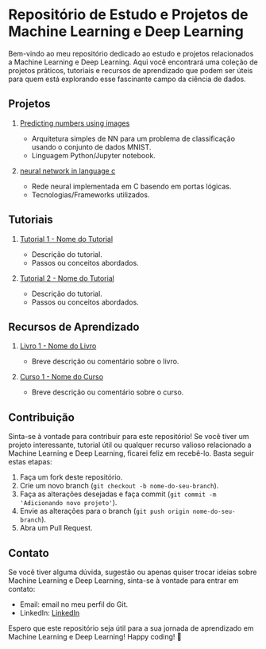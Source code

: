 # Repositório de Estudo e Projetos de Machine Learning e Deep Learning

Bem-vindo ao meu repositório dedicado ao estudo e projetos relacionados a Machine Learning e Deep Learning. Aqui você encontrará uma coleção de projetos práticos, tutoriais e recursos de aprendizado que podem ser úteis para quem está explorando esse fascinante campo da ciência de dados.

## Projetos

1. [Predicting numbers using images](https://github.com/RonielNunes/Predicting-numbers-using-images)
   - Arquitetura simples de NN para um problema de classificação usando o conjunto de dados MNIST.
   - Linguagem Python/Jupyter notebook.

2. [neural network in language c](https://github.com/RonielNunes/neural-network-in-language-c)
   - Rede neural implementada em C basendo em portas lógicas.
   - Tecnologias/Frameworks utilizados.

## Tutoriais

1. [Tutorial 1 - Nome do Tutorial](link_do_tutorial1)
   - Descrição do tutorial.
   - Passos ou conceitos abordados.

2. [Tutorial 2 - Nome do Tutorial](link_do_tutorial2)
   - Descrição do tutorial.
   - Passos ou conceitos abordados.

## Recursos de Aprendizado

1. [Livro 1 - Nome do Livro](link_do_livro1)
   - Breve descrição ou comentário sobre o livro.

2. [Curso 1 - Nome do Curso](link_do_curso1)
   - Breve descrição ou comentário sobre o curso.

## Contribuição

Sinta-se à vontade para contribuir para este repositório! Se você tiver um projeto interessante, tutorial útil ou qualquer recurso valioso relacionado a Machine Learning e Deep Learning, ficarei feliz em recebê-lo. Basta seguir estas etapas:

1. Faça um fork deste repositório.
2. Crie um novo branch (`git checkout -b nome-do-seu-branch`).
3. Faça as alterações desejadas e faça commit (`git commit -m 'Adicionando novo projeto'`).
4. Envie as alterações para o branch (`git push origin nome-do-seu-branch`).
5. Abra um Pull Request.

## Contato

Se você tiver alguma dúvida, sugestão ou apenas quiser trocar ideias sobre Machine Learning e Deep Learning, sinta-se à vontade para entrar em contato:

- Email: email no meu perfil do Git.
- LinkedIn: [LinkedIn](https://www.linkedin.com/in/roniel-nunes-59b2251b6/)

Espero que este repositório seja útil para a sua jornada de aprendizado em Machine Learning e Deep Learning! Happy coding! 🚀
